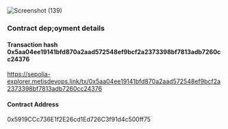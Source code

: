 ![Screenshot (139)](https://github.com/user-attachments/assets/d9eab1b1-da3c-48ab-8bfa-6bcaa2d4dede)
### Contract dep;oyment details
#### Transaction hash 0x5aa04ee19141bfd870a2aad572548ef9bcf2a2373398bf7813adb7260cc24376
https://sepolia-explorer.metisdevops.link/tx/0x5aa04ee19141bfd870a2aad572548ef9bcf2a2373398bf7813adb7260cc24376
#### Contract Address
0x5919CCc736E1f2E26cd1Ed726C3f91d4c500ff75
